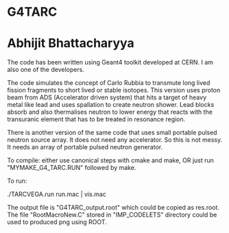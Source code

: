 # G4TARC
# Abhijit Bhattacharyya

The code has been written using Geant4 toolkit developed at CERN. 
I am also one of the developers.

The code simulates the concept of Carlo Rubbia to transmute long lived fission fragments
to short lived or stable isotopes. This version uses proton beam from ADS (Accelerator
driven system) that hits a target of heavy metal like lead and uses spallation to 
create neutron shower. Lead blocks absorb and also thermalises neutron to lower energy
that reacts with the transuranic element that has to be treated in resonance region.

There is another version of the same code that uses small portable pulsed neutron source 
array. It does not need any accelerator. So this is not messy. It needs an array of 
portable pulsed neutron generator.

To compile:
 either use canonical steps with cmake and make,
 OR just run "MYMAKE_G4_TARC.RUN" followed by make.

To run:

./TARCVEGA.run run.mac | vis.mac

The output file is "G4TARC_output.root" which could be copied as res.root.
The file "RootMacroNew.C" stored in "IMP_CODELETS" directory could be used to produced png using ROOT.

